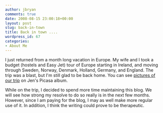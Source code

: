 ```yaml
---
author: jbryan
comments: true
date: 2008-08-15 23:00:18+00:00
layout: post
slug: back-in-town
title: Back in town ....
wordpress_id: 67
categories:
- About Me
---
```


I just returned from a month long vacation in Europe.  My wife and I took a budget (hostels and Easy Jet) tour of Europe starting in Ireland, and moving through Sweden, Norway, Denmark, Holland, Germany, and England.  The trip was a blast, but I'm still glad to be back home.  You can see [pictures of our trip](http://picasaweb.google.com/jenniferbenoit/EuropeTripHighlights) on Jen's Picasa album.  

While on the trip, I decided to spend more time maintaining this blog.  We will see how strong my resolve to do so really is in the next few months.  However, since I am paying for the blog, I may as well make more regular use of it.  In addition, I think the writing could prove to be therapeutic.

